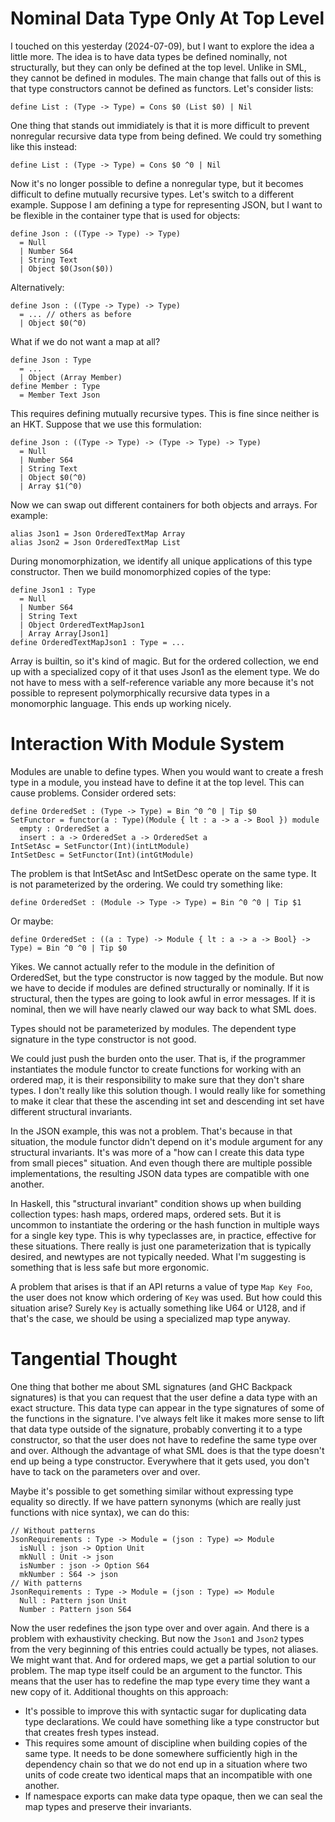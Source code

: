# Nominal Data Type Only At Top Level

I touched on this yesterday (2024-07-09), but I want to explore the idea
a little more. The idea is to have data types be defined nominally,
not structurally, but they can only be defined at the top level. Unlike
in SML, they cannot be defined in modules. The main change that falls
out of this is that type constructors cannot be defined as functors.
Let's consider lists:

    define List : (Type -> Type) = Cons $0 (List $0) | Nil

One thing that stands out immidiately is that it is more difficult to
prevent nonregular recursive data type from being defined. We could
try something like this instead:

    define List : (Type -> Type) = Cons $0 ^0 | Nil

Now it's no longer possible to define a nonregular type, but it becomes
difficult to define mutually recursive types. Let's switch to a different
example. Suppose I am defining a type for representing JSON, but I want
to be flexible in the container type that is used for objects:

    define Json : ((Type -> Type) -> Type)
      = Null
      | Number S64
      | String Text
      | Object $0(Json($0))

Alternatively: 

    define Json : ((Type -> Type) -> Type)
      = ... // others as before
      | Object $0(^0)

What if we do not want a map at all?

    define Json : Type
      = ...
      | Object (Array Member)
    define Member : Type
      = Member Text Json

This requires defining mutually recursive types. This is fine since neither
is an HKT. Suppose that we use this formulation:

    define Json : ((Type -> Type) -> (Type -> Type) -> Type)
      = Null
      | Number S64
      | String Text
      | Object $0(^0)
      | Array $1(^0)

Now we can swap out different containers for both objects and arrays.
For example:

    alias Json1 = Json OrderedTextMap Array
    alias Json2 = Json OrderedTextMap List

During monomorphization, we identify all unique applications of this
type constructor. Then we build monomorphized copies of the type:

    define Json1 : Type
      = Null
      | Number S64
      | String Text
      | Object OrderedTextMapJson1
      | Array Array[Json1]
    define OrderedTextMapJson1 : Type = ...

Array is builtin, so it's kind of magic. But for the ordered collection,
we end up with a specialized copy of it that uses Json1 as the element
type. We do not have to mess with a self-reference variable any more
because it's not possible to represent polymorphically recursive data types
in a monomorphic language. This ends up working nicely.

# Interaction With Module System

Modules are unable to define types. When you would want to create a fresh
type in a module, you instead have to define it at the top level. This can
cause problems. Consider ordered sets:

    define OrderedSet : (Type -> Type) = Bin ^0 ^0 | Tip $0
    SetFunctor = functor(a : Type)(Module { lt : a -> a -> Bool }) module
      empty : OrderedSet a
      insert : a -> OrderedSet a -> OrderedSet a
    IntSetAsc = SetFunctor(Int)(intLtModule)
    IntSetDesc = SetFunctor(Int)(intGtModule)

The problem is that IntSetAsc and IntSetDesc operate on the same type. It
is not parameterized by the ordering. We could try something like:

    define OrderedSet : (Module -> Type -> Type) = Bin ^0 ^0 | Tip $1

Or maybe:

    define OrderedSet : ((a : Type) -> Module { lt : a -> a -> Bool} -> Type) = Bin ^0 ^0 | Tip $0

Yikes. We cannot actually refer to the module in the definition of
OrderedSet, but the type constructor is now tagged by the module. But now
we have to decide if modules are defined structurally or nominally.
If it is structural, then the types are going to look awful in error
messages. If it is nominal, then we will have nearly clawed our way back
to what SML does.

Types should not be parameterized by modules. The dependent type signature
in the type constructor is not good.

We could just push the burden onto the user. That is, if the programmer
instantiates the module functor to create functions for working with an
ordered map, it is their responsibility to make sure that they don't
share types. I don't really like this solution though. I would really
like for something to make it clear that these the ascending int set
and descending int set have different structural invariants.

In the JSON example, this was not a problem. That's because in that
situation, the module functor didn't depend on it's module argument for
any structural invariants. It's was more of a "how can I create this data
type from small pieces" situation. And even though there are multiple
possible implementations, the resulting JSON data types are compatible
with one another.

In Haskell, this "structural invariant" condition shows up when building
collection types: hash maps, ordered maps, ordered sets. But it is uncommon
to instantiate the ordering or the hash function in multiple ways for a
single key type. This is why typeclasses are, in practice, effective for
these situations. There really is just one parameterization that is typically
desired, and newtypes are not typically needed. What I'm suggesting is
something that is less safe but more ergonomic.

A problem that arises is that if an API returns a value of type
`Map Key Foo`, the user does not know which ordering of `Key` was used.
But how could this situation arise? Surely `Key` is actually something
like U64 or U128, and if that's the case, we should be using a specialized
map type anyway.

# Tangential Thought

One thing that bother me about SML signatures (and GHC Backpack signatures)
is that you can request that the user define a data type with an exact
structure. This data type can appear in the type signatures of some of
the functions in the signature. I've always felt like it makes more sense
to lift that data type outside of the signature, probably converting it
to a type constructor, so that the user does not have to redefine the
same type over and over. Although the advantage of what SML does is
that the type doesn't end up being a type constructor. Everywhere that
it gets used, you don't have to tack on the parameters over and over.

Maybe it's possible to get something similar without expressing type
equality so directly. If we have pattern synonyms (which are really
just functions with nice syntax), we can do this:

    // Without patterns
    JsonRequirements : Type -> Module = (json : Type) => Module
      isNull : json -> Option Unit
      mkNull : Unit -> json
      isNumber : json -> Option S64
      mkNumber : S64 -> json
    // With patterns
    JsonRequirements : Type -> Module = (json : Type) => Module
      Null : Pattern json Unit
      Number : Pattern json S64

Now the user redefines the json type over and over again. And there
is a problem with exhaustivity checking. But now the `Json1` and
`Json2` types from the very beginning of this entries could actually
be types, not aliases. We might want that. And for ordered maps,
we get a partial solution to our problem. The map type itself could
be an argument to the functor. This means that the user has to
redefine the map type every time they want a new copy of it.
Additional thoughts on this approach:

* It's possible to improve this with syntactic sugar for duplicating data type
  declarations. We could have something like a type constructor but that
  creates fresh types instead.
* This requires some amount of discipline when building copies of the same
  type. It needs to be done somewhere sufficiently high in the dependency
  chain so that we do not end up in a situation where two units of code
  create two identical maps that an incompatible with one another.
* If namespace exports can make data type opaque, then we can seal the
  map types and preserve their invariants.
